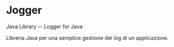 # Jogger
Java Library -- Logger for Java

Libreria Java per una semplice gestione dei log di un applicazione.
